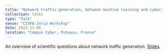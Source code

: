 ```yaml
---
title: "Network traffic generation, between machine learning and cybersecurity"
collection: talks
type: "Talk"
venue: "CISPA-Inria Workshop"
date: 2023-11-06
location: "Campus Cyber, Puteaux, France"
---
```


An overview of scientific questions about network traffic generation. [Slides](https://pfgimenez.github.io/files/ws-cispa.pdf)
